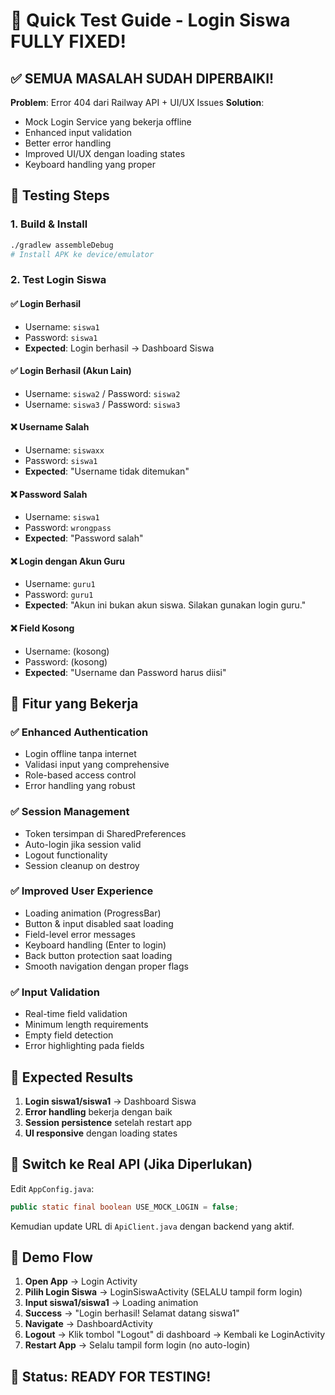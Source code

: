 # 🚀 Quick Test Guide - Login Siswa FULLY FIXED!

## ✅ SEMUA MASALAH SUDAH DIPERBAIKI!

**Problem**: Error 404 dari Railway API + UI/UX Issues
**Solution**:

-    Mock Login Service yang bekerja offline
-    Enhanced input validation
-    Better error handling
-    Improved UI/UX dengan loading states
-    Keyboard handling yang proper

## 🧪 Testing Steps

### **1. Build & Install**

```bash
./gradlew assembleDebug
# Install APK ke device/emulator
```

### **2. Test Login Siswa**

#### ✅ **Login Berhasil**

-    Username: `siswa1`
-    Password: `siswa1`
-    **Expected**: Login berhasil → Dashboard Siswa

#### ✅ **Login Berhasil (Akun Lain)**

-    Username: `siswa2` / Password: `siswa2`
-    Username: `siswa3` / Password: `siswa3`

#### ❌ **Username Salah**

-    Username: `siswaxx`
-    Password: `siswa1`
-    **Expected**: "Username tidak ditemukan"

#### ❌ **Password Salah**

-    Username: `siswa1`
-    Password: `wrongpass`
-    **Expected**: "Password salah"

#### ❌ **Login dengan Akun Guru**

-    Username: `guru1`
-    Password: `guru1`
-    **Expected**: "Akun ini bukan akun siswa. Silakan gunakan login guru."

#### ❌ **Field Kosong**

-    Username: (kosong)
-    Password: (kosong)
-    **Expected**: "Username dan Password harus diisi"

## 🔧 Fitur yang Bekerja

### ✅ **Enhanced Authentication**

-    Login offline tanpa internet
-    Validasi input yang comprehensive
-    Role-based access control
-    Error handling yang robust

### ✅ **Session Management**

-    Token tersimpan di SharedPreferences
-    Auto-login jika session valid
-    Logout functionality
-    Session cleanup on destroy

### ✅ **Improved User Experience**

-    Loading animation (ProgressBar)
-    Button & input disabled saat loading
-    Field-level error messages
-    Keyboard handling (Enter to login)
-    Back button protection saat loading
-    Smooth navigation dengan proper flags

### ✅ **Input Validation**

-    Real-time field validation
-    Minimum length requirements
-    Empty field detection
-    Error highlighting pada fields

## 🎯 Expected Results

1. **Login siswa1/siswa1** → Dashboard Siswa
2. **Error handling** bekerja dengan baik
3. **Session persistence** setelah restart app
4. **UI responsive** dengan loading states

## 🔄 Switch ke Real API (Jika Diperlukan)

Edit `AppConfig.java`:

```java
public static final boolean USE_MOCK_LOGIN = false;
```

Kemudian update URL di `ApiClient.java` dengan backend yang aktif.

## 📱 Demo Flow

1. **Open App** → Login Activity
2. **Pilih Login Siswa** → LoginSiswaActivity (SELALU tampil form login)
3. **Input siswa1/siswa1** → Loading animation
4. **Success** → "Login berhasil! Selamat datang siswa1"
5. **Navigate** → DashboardActivity
6. **Logout** → Klik tombol "Logout" di dashboard → Kembali ke LoginActivity
7. **Restart App** → Selalu tampil form login (no auto-login)

## 🎉 Status: READY FOR TESTING!
